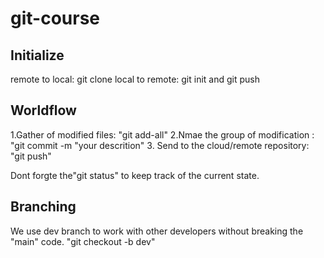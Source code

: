 # git-course

## Initialize

remote to local: git clone
local to remote: git init and git push
## Worldflow
1.Gather of modified files: "git add-all"
2.Nmae the group of modification : "git commit -m "your descrition"
3. Send to the cloud/remote repository: "git push"

Dont forgte the"git status" to keep track of the current state.

## Branching
We use dev branch to work with other developers without breaking the "main" code.
"git checkout -b dev"